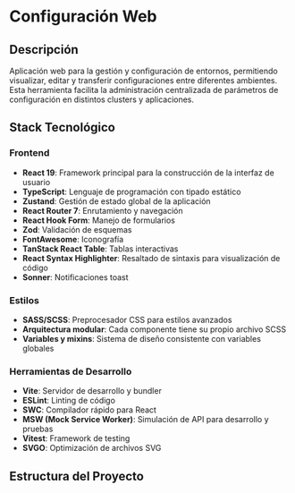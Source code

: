# Configuración Web

## Descripción
Aplicación web para la gestión y configuración de entornos, permitiendo visualizar, editar y transferir configuraciones entre diferentes ambientes. Esta herramienta facilita la administración centralizada de parámetros de configuración en distintos clusters y aplicaciones.

## Stack Tecnológico

### Frontend
- **React 19**: Framework principal para la construcción de la interfaz de usuario
- **TypeScript**: Lenguaje de programación con tipado estático
- **Zustand**: Gestión de estado global de la aplicación
- **React Router 7**: Enrutamiento y navegación
- **React Hook Form**: Manejo de formularios
- **Zod**: Validación de esquemas
- **FontAwesome**: Iconografía
- **TanStack React Table**: Tablas interactivas
- **React Syntax Highlighter**: Resaltado de sintaxis para visualización de código
- **Sonner**: Notificaciones toast

### Estilos
- **SASS/SCSS**: Preprocesador CSS para estilos avanzados
- **Arquitectura modular**: Cada componente tiene su propio archivo SCSS
- **Variables y mixins**: Sistema de diseño consistente con variables globales

### Herramientas de Desarrollo
- **Vite**: Servidor de desarrollo y bundler
- **ESLint**: Linting de código
- **SWC**: Compilador rápido para React
- **MSW (Mock Service Worker)**: Simulación de API para desarrollo y pruebas
- **Vitest**: Framework de testing
- **SVGO**: Optimización de archivos SVG

## Estructura del Proyecto

